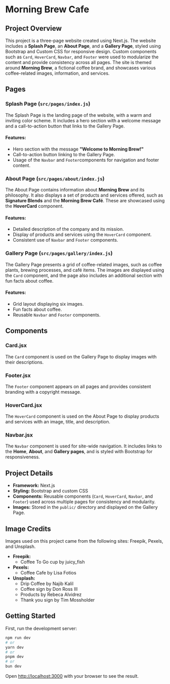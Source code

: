 # Morning Brew Cafe

## Project Overview

This project is a three-page website created using Next.js. The website includes a **Splash Page**, an **About Page**, and a **Gallery Page**, styled using Bootstrap and Custom CSS for responsive design. Custom components such as `Card`, `HoverCard`, `Navbar`, and `Footer` were used to modularize the content and provide consistency across all pages. The site is themed around **Morning Brew**, a fictional coffee brand, and showcases various coffee-related images, information, and services.

## Pages

### Splash Page (`src/pages/index.js`)

The Splash Page is the landing page of the website, with a warm and inviting color scheme. It includes a hero section with a welcome message and a call-to-action button that links to the Gallery Page.

#### Features:

- Hero section with the message **"Welcome to Morning Brew!"**
- Call-to-action button linking to the Gallery Page.
- Usage of the `Navbar` and `Footer`components for navigation and footer content.

### About Page (`src/pages/about/index.js`)

The About Page contains information about **Morning Brew** and its philosophy. It also displays a set of products and services offered, such as **Signature Blends** and the **Morning Brew Café**. These are showcased using the **HoverCard** component.

#### Features:

- Detailed description of the company and its mission.
- Display of products and services using the `HoverCard` component.
- Consistent use of `Navbar` and `Footer` components.

### Gallery Page (`src/pages/gallery/index.js`)

The Gallery Page presents a grid of coffee-related images, such as coffee plants, brewing processes, and café items. The images are displayed using the `Card` component, and the page also includes an additional section with fun facts about coffee.

#### Features:

- Grid layout displaying six images.
- Fun facts about coffee.
- Reusable `Navbar` and `Footer` components.

## Components

### Card.jsx

The `Card` component is used on the Gallery Page to display images with their descriptions.

### Footer.jsx

The `Footer` component appears on all pages and provides consistent branding with a copyright message.

### HoverCard.jsx

The `HoverCard` component is used on the About Page to display products and services with an image, title, and description.

### Navbar.jsx

The `Navbar` component is used for site-wide navigation. It includes links to the **Home**, **About**, and **Gallery pages**, and is styled with Bootstrap for responsiveness.

## Project Details

- **Framework:** Next.js
- **Styling:** Bootstrap and custom CSS
- **Components:** Reusable components (`Card`, `HoverCard`, `Navbar`, and `Footer`) used across multiple pages for consistency and modularity.
- **Images:** Stored in the `public/` directory and displayed on the Gallery Page.

## Image Credits

Images used on this project came from the following sites: Freepik, Pexels, and Unsplash.

- **Freepik:**
  - Coffee To Go cup by juicy_fish
- **Pexels:**
  - Coffee Cafe by Lisa Fotios
- **Unsplash:**
  - Drip Coffee by Najib Kalil
  - Coffee sign by Don Ross III
  - Products by Rebeca Alvidrez
  - Thank you sign by Tim Mossholder

## Getting Started

First, run the development server:

```bash
npm run dev
# or
yarn dev
# or
pnpm dev
# or
bun dev
```

Open [http://localhost:3000](http://localhost:3000) with your browser to see the result.
